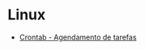 # Linux
- [Crontab - Agendamento de tarefas](http://www.vitorbritto.com.br/blog/agendando-tarefas-com-crontab/)
